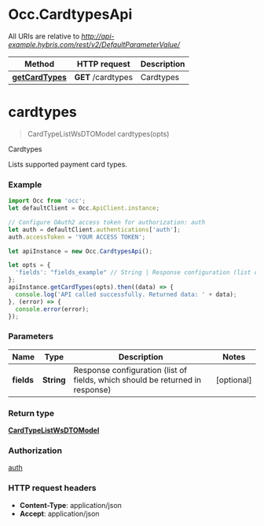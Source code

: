 # Occ.CardtypesApi

All URIs are relative to *http://api-example.hybris.com/rest/v2/DefaultParameterValue/*

Method | HTTP request | Description
------------- | ------------- | -------------
[**getCardTypes**](CardtypesApi.md#getCardTypes) | **GET** /cardtypes | Cardtypes


<a name="cardtypes"></a>
# **cardtypes**
> CardTypeListWsDTOModel cardtypes(opts)

Cardtypes

Lists supported payment card types. 

### Example
```javascript
import Occ from 'occ';
let defaultClient = Occ.ApiClient.instance;

// Configure OAuth2 access token for authorization: auth
let auth = defaultClient.authentications['auth'];
auth.accessToken = 'YOUR ACCESS TOKEN';

let apiInstance = new Occ.CardtypesApi();

let opts = { 
  'fields': "fields_example" // String | Response configuration (list of fields, which should be returned in response)
};
apiInstance.getCardTypes(opts).then((data) => {
  console.log('API called successfully. Returned data: ' + data);
}, (error) => {
  console.error(error);
});

```

### Parameters

Name | Type | Description  | Notes
------------- | ------------- | ------------- | -------------
 **fields** | **String**| Response configuration (list of fields, which should be returned in response) | [optional] 

### Return type

[**CardTypeListWsDTOModel**](CardTypeListWsDTOModel.md)

### Authorization

[auth](../README.md#auth)

### HTTP request headers

 - **Content-Type**: application/json
 - **Accept**: application/json

